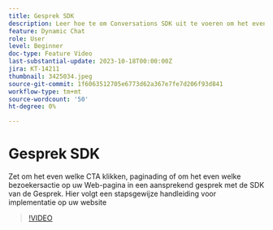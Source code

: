 ```yaml
---
title: Gesprek SDK
description: Leer hoe te om Conversations SDK uit te voeren om het even welke klik CTA in een het in dienst nemen gesprek om te zetten.
feature: Dynamic Chat
role: User
level: Beginner
doc-type: Feature Video
last-substantial-update: 2023-10-18T00:00:00Z
jira: KT-14211
thumbnail: 3425034.jpeg
source-git-commit: 1f6063512705e6773d62a367e7fe7d206f93d841
workflow-type: tm+mt
source-wordcount: '50'
ht-degree: 0%

---
```



# Gesprek SDK

Zet om het even welke CTA klikken, paginading of om het even welke bezoekersactie op uw Web-pagina in een aansprekend gesprek met de SDK van de Gesprek. Hier volgt een stapsgewijze handleiding voor implementatie op uw website

>[!VIDEO](https://video.tv.adobe.com/v/3425034/?learn=on)
